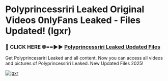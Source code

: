 # Polyprincessriri Leaked Original Videos 0nlyFans Leaked - Files Updated! (lgxr)

<h3>🔴 CLICK HERE 🌐==►► <a href="https://tinyurl.com/2jnfzry5" rel="nofollow">Polyprincessriri Leaked Updated Files</a></h3>

Get Polyprincessriri Leaked and all content. Now you can access all videos and pictures of Polyprincessriri Leaked. New Updated Files 2025!

[![lgxr](https://i.imgur.com/GyGTBgg.gif)](https://tinyurl.com/2jnfzry5)
